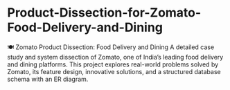 # Product-Dissection-for-Zomato-Food-Delivery-and-Dining
🍽️ Zomato Product Dissection: Food Delivery and Dining A detailed case study and system dissection of Zomato, one of India’s leading food delivery and dining platforms. This project explores real-world problems solved by Zomato, its feature design, innovative solutions, and a structured database schema with an ER diagram.
